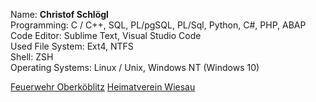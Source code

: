 Name: **Christof Schlögl**  
Programming: C / C++, SQL,  PL/pgSQL, PL/Sql, Python, C#, PHP, ABAP  
Code Editor: Sublime Text, Visual Studio Code  
Used File System: Ext4, NTFS  
Shell: ZSH  
Operating Systems: Linux / Unix, Windows NT (Windows 10)  

[Feuerwehr Oberköblitz](https://www.feuerwehr-oberkoeblitz.de)
[Heimatverein Wiesau](https://www.heimatverein-wiesau.de)
